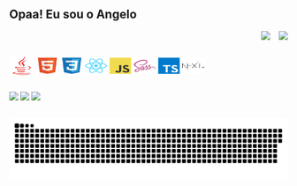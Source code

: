 ## Opaa! Eu sou o Angelo
 <div style="display: flex; gap: 1rem; width: 100vw; justify-content: center; align-items: center">
  <img src="https://github-readme-stats.vercel.app/api?username=angelopedroso&show_icons=true&bg_color=DEG,485461,28313b&icon_color=23edcb&text_color=fff&title_color=23edcb&border_color=23edcb&include_all_commits=true&count_private=true"/>
  <img src="https://github-readme-stats.vercel.app/api/top-langs/?username=angelopedroso&layout=compact&langs_count=7&&bg_color=DEG,485461,28313b&icon_color=23edcb&text_color=fff&title_color=23edcb&border_color=23edcb&border_radius=2px"/>
 </div>

##

 <div style="display: inline_block;">
  <img align="center" alt="JAVA" height="35" width="45" src="https://raw.githubusercontent.com/devicons/devicon/master/icons/java/java-plain.svg">
  <img align="center" alt="HTML" height="30" width="40" src="https://raw.githubusercontent.com/devicons/devicon/master/icons/html5/html5-original.svg">
  <img align="center" alt="CSS" height="30" width="40" src="https://raw.githubusercontent.com/devicons/devicon/master/icons/css3/css3-original.svg">
  <img align="center" alt="REACT" height="30" width="40" src="https://raw.githubusercontent.com/devicons/devicon/master/icons/react/react-original.svg">
  <img align="center" alt="JS" height="30" width="40" src="https://raw.githubusercontent.com/devicons/devicon/master/icons/javascript/javascript-original.svg">
  <img align="center" alt="SASS" height="30" width="40" src="https://raw.githubusercontent.com/devicons/devicon/master/icons/sass/sass-original.svg">
  <img align="center" alt="TypeScript" height="30" width="40" src="https://raw.githubusercontent.com/devicons/devicon/master/icons/typescript/typescript-original.svg">
  <img align="center" alt="TypeScript" height="30" width="40" src="https://raw.githubusercontent.com/devicons/devicon/master/icons/nextjs/nextjs-original-wordmark.svg">
 </div>

 ##

 <div> 
  <a href = "mailto:angelopedroso0@gmail.com"><img src="https://img.shields.io/badge/Gmail-D14836?style=for-the-badge&logo=gmail&logoColor=white" target="_blank"></a>
  <a href = "https://api.whatsapp.com/send?phone=5551997561207"><img src="https://img.shields.io/badge/WhatsApp-25D366?style=for-the-badge&logo=whatsapp&logoColor=white" target="_blank"></a>
  <a href = "https://www.linkedin.com/in/angelo-pedroso-640361229/"><img src="https://img.shields.io/badge/LinkedIn-0077B5?style=for-the-badge&logo=linkedin&logoColor=white" target="_blank"></a>
 </div>

  ##

  ![Snake animation](https://github.com/angelopedroso/angelopedroso/blob/output/github-contribution-grid-snake.svg)

 </div>
